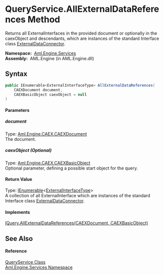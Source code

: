 QueryService.AllExternalDataReferences Method
=============================================
Returns all ExternalInterfaces in the provided document or optionally in the caexObject and descendants, which are instances of the standard Interface class [ExternalDataConnector][1].

  **Namespace:**  [Aml.Engine.Services][2]  
  **Assembly:**  AML.Engine (in AML.Engine.dll)

Syntax
------

```csharp
public IEnumerable<ExternalInterfaceType> AllExternalDataReferences(
	CAEXDocument document,
	CAEXBasicObject caexObject = null
)
```

#### Parameters

##### *document*
Type: [Aml.Engine.CAEX.CAEXDocument][3]  
The document.

##### *caexObject* (Optional)
Type: [Aml.Engine.CAEX.CAEXBasicObject][4]  
Optional parameter, defining a possible start object for the query.

#### Return Value
Type: [IEnumerable][5]&lt;[ExternalInterfaceType][6]>  
 A collection of all ExternalInterface which are instances of the standard Interface class [ExternalDataConnector][1]. 
#### Implements
[IQuery.AllExternalDataReferences(CAEXDocument, CAEXBasicObject)][7]  


See Also
--------

#### Reference
[QueryService Class][8]  
[Aml.Engine.Services Namespace][2]  

[1]: ../../Aml.Engine.AmlObjects/AutomationMLInterfaceClassLib/ExternalDataConnector.md
[2]: ../README.md
[3]: ../../Aml.Engine.CAEX/CAEXDocument/README.md
[4]: ../../Aml.Engine.CAEX/CAEXBasicObject/README.md
[5]: https://docs.microsoft.com/dotnet/api/system.collections.generic.ienumerable-1
[6]: ../../Aml.Engine.CAEX/ExternalInterfaceType/README.md
[7]: ../../Aml.Engine.Services.Interfaces/IQuery/AllExternalDataReferences.md
[8]: README.md
[9]: https://www.automationml.org
[10]: ../../icons/logoShade.png